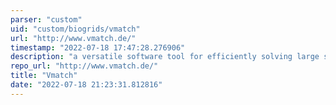 ```yaml
---
parser: "custom"
uid: "custom/biogrids/vmatch"
url: "http://www.vmatch.de/"
timestamp: "2022-07-18 17:47:28.276906"
description: "a versatile software tool for efficiently solving large scale sequence matching tasks. Vmatch subsumes the software tool REPuter, but is much more general, with a very flexible user interface, and improved space and time requirements."
repo_url: "http://www.vmatch.de/"
title: "Vmatch"
date: "2022-07-18 21:23:31.812816"
---
```

